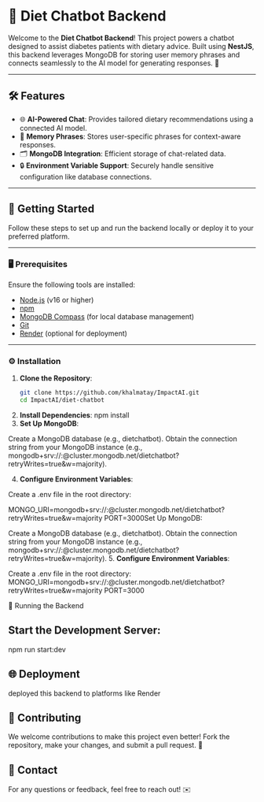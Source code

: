 # 🥗 Diet Chatbot Backend

Welcome to the **Diet Chatbot Backend**! This project powers a chatbot designed to assist diabetes patients with dietary advice. Built using **NestJS**, this backend leverages MongoDB for storing user memory phrases and connects seamlessly to the AI model for generating responses. 🚀

---

## 🛠️ Features

- 🌐 **AI-Powered Chat**: Provides tailored dietary recommendations using a connected AI model.
- 🧠 **Memory Phrases**: Stores user-specific phrases for context-aware responses.
- 🗂️ **MongoDB Integration**: Efficient storage of chat-related data.
- 🔒 **Environment Variable Support**: Securely handle sensitive configuration like database connections.

---

## 🚀 Getting Started

Follow these steps to set up and run the backend locally or deploy it to your preferred platform.

---

### 🖥️ Prerequisites

Ensure the following tools are installed:

- [Node.js](https://nodejs.org/) (v16 or higher)
- [npm](https://www.npmjs.com/)
- [MongoDB Compass](https://www.mongodb.com/products/compass) (for local database management)
- [Git](https://git-scm.com/)
- [Render](https://render.com/) (optional for deployment)

---

### ⚙️ Installation

1. **Clone the Repository**:
   ```bash
   git clone https://github.com/khalmatay/ImpactAI.git
   cd ImpactAI/diet-chatbot

2.  **Install Dependencies**:
npm install
3. **Set Up MongoDB**:

Create a MongoDB database (e.g., dietchatbot).
Obtain the connection string from your MongoDB instance (e.g., mongodb+srv://<username>:<password>@cluster.mongodb.net/dietchatbot?retryWrites=true&w=majority).

4. **Configure Environment Variables**:

Create a .env file in the root directory:

MONGO_URI=mongodb+srv://<username>:<password>@cluster.mongodb.net/dietchatbot?retryWrites=true&w=majority
PORT=3000Set Up MongoDB:

Create a MongoDB database (e.g., dietchatbot).
Obtain the connection string from your MongoDB instance (e.g., mongodb+srv://<username>:<password>@cluster.mongodb.net/dietchatbot?retryWrites=true&w=majority).
5. **Configure Environment Variables**:


Create a .env file in the root directory:
MONGO_URI=mongodb+srv://<username>:<password>@cluster.mongodb.net/dietchatbot?retryWrites=true&w=majority
PORT=3000

🏃 Running the Backend
## Start the Development Server:


npm run start:dev

## 🌐 Deployment
deployed this backend to platforms like Render 

## 🤝 Contributing
We welcome contributions to make this project even better! Fork the repository, make your changes, and submit a pull request. 🎉

## 📧 Contact
For any questions or feedback, feel free to reach out! ✉️
